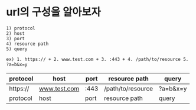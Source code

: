 # url의 구성을 알아보자

```
1) protocol
2) host
3) port
4) resource path
5) query
```
```
ex) 1. https:// + 2. www.test.com + 3. :443 + 4. /path/to/resource 5. ?a=b&x=y
```
|protocol|host|port|resource path|query|
|---|---|---|---|---|
|https://|www.test.com|:443|/path/to/resource|?a=b&x=y|
|protocol|host|port|resource path|query|
